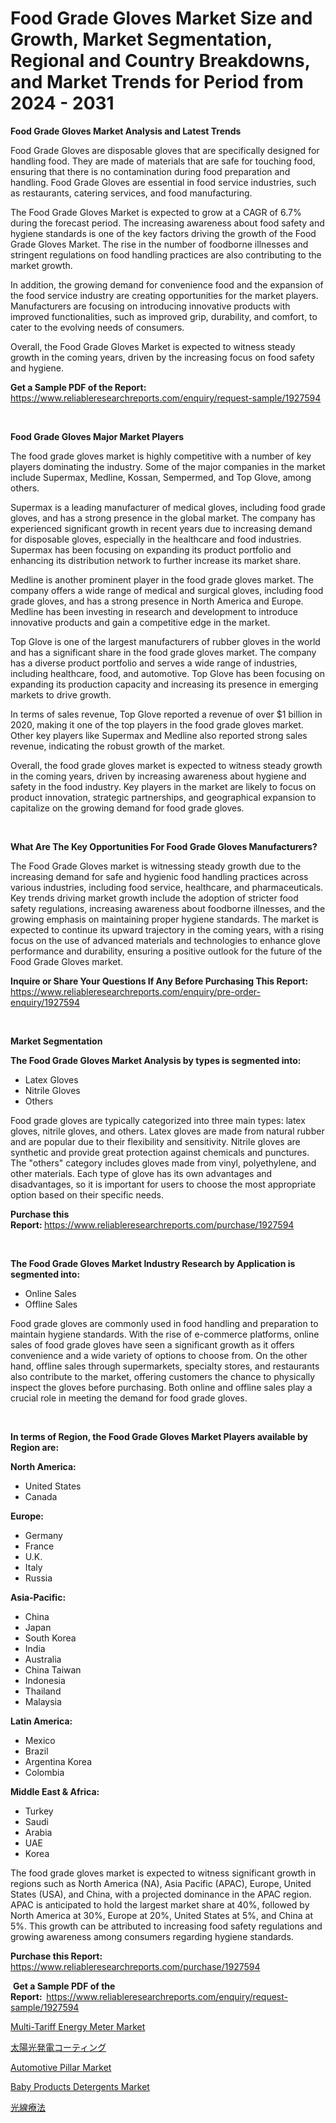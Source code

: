 <p><h1>Food Grade Gloves Market Size and Growth, Market Segmentation, Regional and Country Breakdowns, and Market Trends for Period from 2024 -  2031</h1></p><p><strong>Food Grade Gloves Market Analysis and Latest Trends</strong></p>
<p><p>Food Grade Gloves are disposable gloves that are specifically designed for handling food. They are made of materials that are safe for touching food, ensuring that there is no contamination during food preparation and handling. Food Grade Gloves are essential in food service industries, such as restaurants, catering services, and food manufacturing.</p><p>The Food Grade Gloves Market is expected to grow at a CAGR of 6.7% during the forecast period. The increasing awareness about food safety and hygiene standards is one of the key factors driving the growth of the Food Grade Gloves Market. The rise in the number of foodborne illnesses and stringent regulations on food handling practices are also contributing to the market growth.</p><p>In addition, the growing demand for convenience food and the expansion of the food service industry are creating opportunities for the market players. Manufacturers are focusing on introducing innovative products with improved functionalities, such as improved grip, durability, and comfort, to cater to the evolving needs of consumers.</p><p>Overall, the Food Grade Gloves Market is expected to witness steady growth in the coming years, driven by the increasing focus on food safety and hygiene.</p></p>
<p><strong>Get a Sample PDF of the Report:&nbsp;</strong> <a href="https://www.reliableresearchreports.com/enquiry/request-sample/1927594">https://www.reliableresearchreports.com/enquiry/request-sample/1927594</a></p>
<p>&nbsp;</p>
<p><strong>Food Grade Gloves Major Market Players</strong></p>
<p><p>The food grade gloves market is highly competitive with a number of key players dominating the industry. Some of the major companies in the market include Supermax, Medline, Kossan, Sempermed, and Top Glove, among others. </p><p>Supermax is a leading manufacturer of medical gloves, including food grade gloves, and has a strong presence in the global market. The company has experienced significant growth in recent years due to increasing demand for disposable gloves, especially in the healthcare and food industries. Supermax has been focusing on expanding its product portfolio and enhancing its distribution network to further increase its market share.</p><p>Medline is another prominent player in the food grade gloves market. The company offers a wide range of medical and surgical gloves, including food grade gloves, and has a strong presence in North America and Europe. Medline has been investing in research and development to introduce innovative products and gain a competitive edge in the market.</p><p>Top Glove is one of the largest manufacturers of rubber gloves in the world and has a significant share in the food grade gloves market. The company has a diverse product portfolio and serves a wide range of industries, including healthcare, food, and automotive. Top Glove has been focusing on expanding its production capacity and increasing its presence in emerging markets to drive growth.</p><p>In terms of sales revenue, Top Glove reported a revenue of over $1 billion in 2020, making it one of the top players in the food grade gloves market. Other key players like Supermax and Medline also reported strong sales revenue, indicating the robust growth of the market.</p><p>Overall, the food grade gloves market is expected to witness steady growth in the coming years, driven by increasing awareness about hygiene and safety in the food industry. Key players in the market are likely to focus on product innovation, strategic partnerships, and geographical expansion to capitalize on the growing demand for food grade gloves.</p></p>
<p>&nbsp;</p>
<p><strong>What Are The Key Opportunities For Food Grade Gloves Manufacturers?</strong></p>
<p><p>The Food Grade Gloves market is witnessing steady growth due to the increasing demand for safe and hygienic food handling practices across various industries, including food service, healthcare, and pharmaceuticals. Key trends driving market growth include the adoption of stricter food safety regulations, increasing awareness about foodborne illnesses, and the growing emphasis on maintaining proper hygiene standards. The market is expected to continue its upward trajectory in the coming years, with a rising focus on the use of advanced materials and technologies to enhance glove performance and durability, ensuring a positive outlook for the future of the Food Grade Gloves market.</p></p>
<p><strong>Inquire or Share Your Questions If Any Before Purchasing This Report:</strong> <a href="https://www.reliableresearchreports.com/enquiry/pre-order-enquiry/1927594">https://www.reliableresearchreports.com/enquiry/pre-order-enquiry/1927594</a></p>
<p>&nbsp;</p>
<p><strong>Market Segmentation</strong></p>
<p><strong>The Food Grade Gloves Market Analysis by types is segmented into:</strong></p>
<p><ul><li>Latex Gloves</li><li>Nitrile Gloves</li><li>Others</li></ul></p>
<p><p>Food grade gloves are typically categorized into three main types: latex gloves, nitrile gloves, and others. Latex gloves are made from natural rubber and are popular due to their flexibility and sensitivity. Nitrile gloves are synthetic and provide great protection against chemicals and punctures. The "others" category includes gloves made from vinyl, polyethylene, and other materials. Each type of glove has its own advantages and disadvantages, so it is important for users to choose the most appropriate option based on their specific needs.</p></p>
<p><strong>Purchase this Report:&nbsp;</strong><a href="https://www.reliableresearchreports.com/purchase/1927594">https://www.reliableresearchreports.com/purchase/1927594</a></p>
<p>&nbsp;</p>
<p><strong>The Food Grade Gloves Market Industry Research by Application is segmented into:</strong></p>
<p><ul><li>Online Sales</li><li>Offline Sales</li></ul></p>
<p><p>Food grade gloves are commonly used in food handling and preparation to maintain hygiene standards. With the rise of e-commerce platforms, online sales of food grade gloves have seen a significant growth as it offers convenience and a wide variety of options to choose from. On the other hand, offline sales through supermarkets, specialty stores, and restaurants also contribute to the market, offering customers the chance to physically inspect the gloves before purchasing. Both online and offline sales play a crucial role in meeting the demand for food grade gloves.</p></p>
<p>&nbsp;</p>
<p><strong>In terms of Region, the Food Grade Gloves Market Players available by Region are:</strong></p>
<p>
    <p> <strong> North America: </strong>
        <ul>
            <li>United States</li>
            <li>Canada</li>
        </ul>
        </p> 
    <p> <strong> Europe: </strong>
        <ul>
            <li>Germany</li>
            <li>France</li>
            <li>U.K.</li>
            <li>Italy</li>
            <li>Russia</li>
        </ul>
        </p> 
    <p> <strong> Asia-Pacific: </strong>
        <ul>
            <li>China</li>
            <li>Japan</li>
            <li>South Korea</li>
            <li>India</li>
            <li>Australia</li>
            <li>China Taiwan</li>
            <li>Indonesia</li>
            <li>Thailand</li>
            <li>Malaysia</li>
        </ul>
        </p> 
    <p> <strong> Latin America: </strong>
        <ul>
            <li>Mexico</li>
            <li>Brazil</li>
            <li>Argentina Korea</li>
            <li>Colombia</li>
        </ul>
        </p> 
    <p> <strong> Middle East & Africa: </strong>
        <ul>
            <li>Turkey</li>
            <li>Saudi</li>
            <li>Arabia</li>
            <li>UAE</li>
            <li>Korea</li>
        </ul>
    </p>
    </p>
<p><p>The food grade gloves market is expected to witness significant growth in regions such as North America (NA), Asia Pacific (APAC), Europe, United States (USA), and China, with a projected dominance in the APAC region. APAC is anticipated to hold the largest market share at 40%, followed by North America at 30%, Europe at 20%, United States at 5%, and China at 5%. This growth can be attributed to increasing food safety regulations and growing awareness among consumers regarding hygiene standards.</p></p>
<p><strong>Purchase this Report: </strong><a href="https://www.reliableresearchreports.com/purchase/1927594">https://www.reliableresearchreports.com/purchase/1927594</a></p>
<p>&nbsp;<strong>Get a Sample PDF of the Report:&nbsp;&nbsp;</strong><a href="https://www.reliableresearchreports.com/enquiry/request-sample/1927594">https://www.reliableresearchreports.com/enquiry/request-sample/1927594</a></p>
<p><strong></strong></p>
<p><p><a href="https://issuu.com/reportprime-2/docs/multi-tariff-energy-meter-market-size-2030.pptx">Multi-Tariff Energy Meter Market</a></p><p><a href="https://github.com/vtbvgl20191192/Market-Research-Report-List-1/blob/main/9329944184910.md">太陽光発電コーティング</a></p><p><a href="https://github.com/zjyglelu/Market-Research-Report-List-1/blob/main/automotive-pillar-market.md">Automotive Pillar Market</a></p><p><a href="https://mire-aunt-385.notion.site/Decoding-the-Baby-Products-Detergents-Market-A-Deep-Dive-into-the-Latest-Market-Trends-Market-Segm-2fc1f528e38b4c3cb52ab17f06d7c5aa">Baby Products Detergents Market</a></p><p><a href="https://github.com/avwofrml53535/Market-Research-Report-List-1/blob/main/7254220184909.md">光線療法</a></p></p>